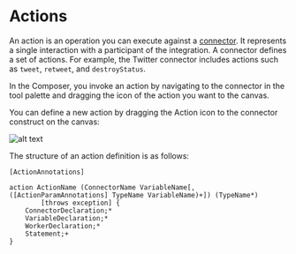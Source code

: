 # Actions

An action is an operation you can execute against a [connector](connectors.md). It represents a single interaction with a participant of the integration. A connector defines a set of actions. For example, the Twitter connector includes actions such as `tweet`, `retweet`, and `destroyStatus`.

In the Composer, you invoke an action by navigating to the connector in the tool palette and dragging the icon of the action you want to the canvas.

You can define a new action by dragging the Action icon to the connector construct on the canvas:

![alt text](../images/icons/action.png "Action icon") 

The structure of an action definition is as follows:
```
[ActionAnnotations]

action ActionName (ConnectorName VariableName[, ([ActionParamAnnotations] TypeName VariableName)+]) (TypeName*)
        [throws exception] {
    ConnectorDeclaration;*
    VariableDeclaration;*
    WorkerDeclaration;*
    Statement;+
}
```
